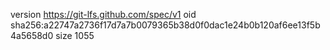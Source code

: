 version https://git-lfs.github.com/spec/v1
oid sha256:a22747a2736f17d7a7b0079365b38d0f0dac1e24b0b120af6ee13f5b4a5658d0
size 1055
